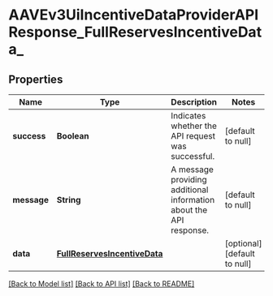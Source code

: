 # AAVEv3UiIncentiveDataProviderAPIResponse_FullReservesIncentiveData_
## Properties

| Name | Type | Description | Notes |
|------------ | ------------- | ------------- | -------------|
| **success** | **Boolean** | Indicates whether the API request was successful. | [default to null] |
| **message** | **String** | A message providing additional information about the API response. | [default to null] |
| **data** | [**FullReservesIncentiveData**](FullReservesIncentiveData.md) |  | [optional] [default to null] |

[[Back to Model list]](../README.md#documentation-for-models) [[Back to API list]](../README.md#documentation-for-api-endpoints) [[Back to README]](../README.md)

